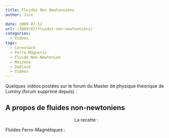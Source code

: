 ```yaml
---
title: Fluides Non Newtonniens
author: Jice

date: 2009-07-12
url: /2009/07/fluides-non-newtonniens/
categories:
  - Videos
tags:
  - Cornstach
  - Ferro-Magnetic
  - Fluide Non-Newtonien
  - Maizena
  - Oobleck
  - Videos
---
```

Quelques vidéos postées sur le forum du Master de physique théorique de Luminy (forum supprimé depuis) :

## A propos de fluides non-newtoniens

<p style="text-align: center;">
</p>

<p style="text-align: center;">
</p>

<p style="text-align: center;">
  La recette :
</p>

<p style="text-align: center;">
</p>

<p style="text-align: left;">
  Fluides Ferro-Magnétiques :
</p>

<p style="text-align: center;">
</p>

<div id="_mcePaste" style="overflow: hidden; position: absolute; left: -10000px; top: 551px; width: 1px; height: 1px;">
  http://www.youtube.com/watch?v=h79Mg6dsfyU
</div>